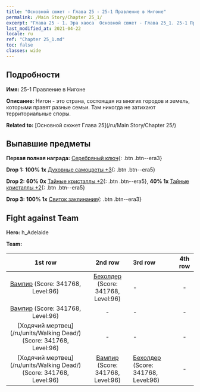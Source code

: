 ```yaml
---
title: "Основной сюжет - Глава 25 - 25-1 Правление в Нигоне"
permalink: /Main Story/Chapter 25_1/
excerpt: "Глава 25 - 1. Эра хаоса  Основной сюжет - Глава 25_1. 25-1 Правление в Нигоне"
last_modified_at: 2021-04-22
locale: ru
ref: "Chapter 25_1.md"
toc: false
classes: wide
---
```


## Подробности

 **Имя:** 25-1 Правление в Нигоне

 **Описание:** Нигон - это страна, состоящая из многих городов и земель, которыми правят разные семьи. Там никогда не затихают территориальные споры.

 **Related to:** [Основной сюжет Глава 25](/ru/Main Story/Chapter 25/)

## Выпавшие предметы

 **Первая полная награда:** [Серебряный ключ](/ItemsRU/con_693/){: .btn .btn--era3}

 **Drop 1:** **100% 1x** [Духовные самоцветы +3](/ItemsRU/mat_86/){: .btn .btn--era5}

 **Drop 2:** **60% 0x** [Тайные кристаллы +2](/ItemsRU/mat_80/){: .btn .btn--era5}, **40% 1x** [Тайные кристаллы +2](/ItemsRU/mat_80/){: .btn .btn--era5}

 **Drop 3:** **100% 1x** [Свиток заклинания](/ItemsRU/con_694/){: .btn .btn--era3}


## Fight against Team
 **Hero:** h_Adelaide

 **Team:**


  | 1st row | 2nd row | 3rd row | 4th row |
  |:----:|:----:|:----|:----:|
  | [Вампир](/ru/units/Vampire/) (Score: 341768, Level:96)  | [Бехолдер](/ru/units/Beholder/) (Score: 341768, Level:96)  | - | - |
  | [Вампир](/ru/units/Vampire/) (Score: 341768, Level:96)  | - | - | - |
  | [Ходячий мертвец](/ru/units/Walking Dead/) (Score: 341768, Level:96)  | - | - | - |
  | [Ходячий мертвец](/ru/units/Walking Dead/) (Score: 341768, Level:96)  | [Вампир](/ru/units/Vampire/) (Score: 341768, Level:96)  | [Бехолдер](/ru/units/Beholder/) (Score: 341768, Level:96)  | - |


